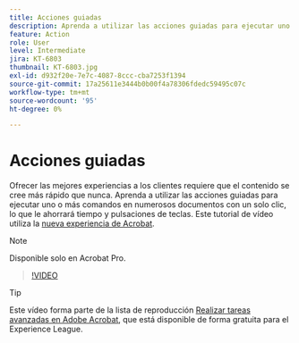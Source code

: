 ```yaml
---
title: Acciones guiadas
description: Aprenda a utilizar las acciones guiadas para ejecutar uno o varios comandos en numerosos documentos con un solo clic
feature: Action
role: User
level: Intermediate
jira: KT-6803
thumbnail: KT-6803.jpg
exl-id: d932f20e-7e7c-4087-8ccc-cba7253f1394
source-git-commit: 17a25611e3444b0b00f4a78306fdedc59495c07c
workflow-type: tm+mt
source-wordcount: '95'
ht-degree: 0%

---
```


# Acciones guiadas

Ofrecer las mejores experiencias a los clientes requiere que el contenido se cree más rápido que nunca. Aprenda a utilizar las acciones guiadas para ejecutar uno o más comandos en numerosos documentos con un solo clic, lo que le ahorrará tiempo y pulsaciones de teclas. Este tutorial de vídeo utiliza la [nueva experiencia de Acrobat](../getting-started/new-workspace.md).

>[!NOTE]
>
>Disponible solo en Acrobat Pro.

>[!VIDEO](https://video.tv.adobe.com/v/3433138?quality=12&learn=on&hidetitle=true)

>[!TIP]
>
>Este vídeo forma parte de la lista de reproducción [Realizar tareas avanzadas en Adobe Acrobat](https://experienceleague.adobe.com/es/playlists/acrobat-peform-advanced-tasks), que está disponible de forma gratuita para el Experience League.
